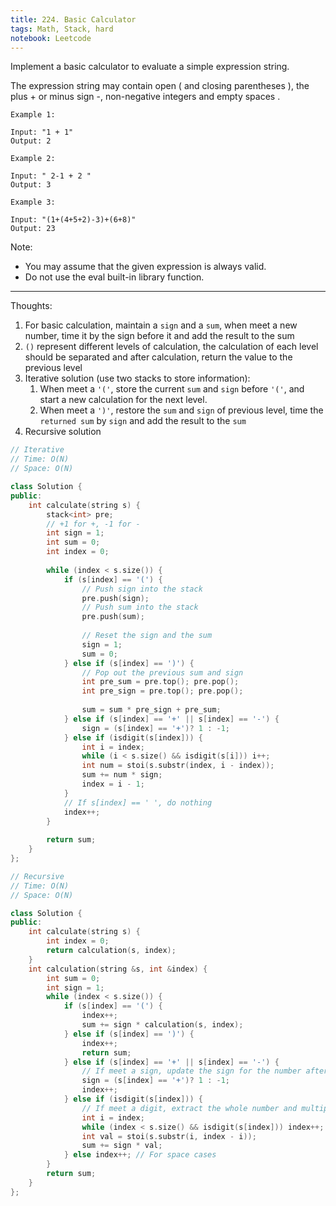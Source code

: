 ```yaml
---
title: 224. Basic Calculator
tags: Math, Stack, hard
notebook: Leetcode
---
```


Implement a basic calculator to evaluate a simple expression string.

The expression string may contain open ( and closing parentheses ), the plus + or minus sign -, non-negative integers and empty spaces .
```
Example 1:

Input: "1 + 1"
Output: 2
```
```
Example 2:

Input: " 2-1 + 2 "
Output: 3
```
```
Example 3:

Input: "(1+(4+5+2)-3)+(6+8)"
Output: 23
```
Note:
- You may assume that the given expression is always valid.
- Do not use the eval built-in library function.

----------
Thoughts:
1. For basic calculation, maintain a `sign` and a `sum`, when meet a new number, time it by the sign before it and add the result to the sum
1. `()` represent different levels of calculation, the calculation of each level should be separated and after calculation, return the value to the previous level 
2. Iterative solution (use two stacks to store information):
   1. When meet a `'('`, store the current `sum` and `sign` before `'('`, and start a new calculation for the next level.
   2. When meet a `')'`, restore the `sum` and `sign` of previous level, time the `returned sum` by `sign` and add the result to the `sum`
3. Recursive solution

```c++
// Iterative
// Time: O(N)
// Space: O(N)

class Solution {
public:
    int calculate(string s) {
        stack<int> pre;
        // +1 for +, -1 for -
        int sign = 1;
        int sum = 0;
        int index = 0;
        
        while (index < s.size()) {
            if (s[index] == '(') {
                // Push sign into the stack
                pre.push(sign);
                // Push sum into the stack
                pre.push(sum);
                
                // Reset the sign and the sum
                sign = 1;
                sum = 0;
            } else if (s[index] == ')') {
                // Pop out the previous sum and sign
                int pre_sum = pre.top(); pre.pop();
                int pre_sign = pre.top(); pre.pop();
                
                sum = sum * pre_sign + pre_sum;
            } else if (s[index] == '+' || s[index] == '-') {
                sign = (s[index] == '+')? 1 : -1;
            } else if (isdigit(s[index])) {
                int i = index;
                while (i < s.size() && isdigit(s[i])) i++;
                int num = stoi(s.substr(index, i - index));
                sum += num * sign;
                index = i - 1;
            } 
            // If s[index] == ' ', do nothing
            index++;
        }
        
        return sum;
    }
};
```


```c++
// Recursive
// Time: O(N)
// Space: O(N)

class Solution {
public:
    int calculate(string s) {
        int index = 0;
        return calculation(s, index);
    }
    int calculation(string &s, int &index) {
        int sum = 0;
        int sign = 1;
        while (index < s.size()) {
            if (s[index] == '(') {
                index++;
                sum += sign * calculation(s, index);
            } else if (s[index] == ')') {
                index++;
                return sum;
            } else if (s[index] == '+' || s[index] == '-') {
                // If meet a sign, update the sign for the number after it to use
                sign = (s[index] == '+')? 1 : -1;
                index++;
            } else if (isdigit(s[index])) {
                // If meet a digit, extract the whole number and multiply it by the sign before it and add it to the current sum
                int i = index;
                while (index < s.size() && isdigit(s[index])) index++;
                int val = stoi(s.substr(i, index - i));
                sum += sign * val;
            } else index++; // For space cases
        }
        return sum;
    }
};
```